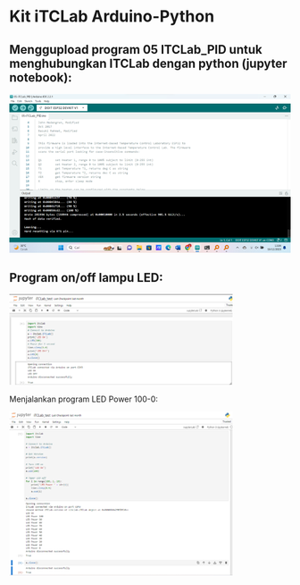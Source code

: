
# Kit iTCLab Arduino-Python

## Menggupload program 05 ITCLab_PID untuk menghubungkan ITCLab dengan python (jupyter notebook):

<p>
  <img src="https://github.com/subaaaiii/Mikrokontroller/blob/main/Kit%20iTCLab%20Arduino-Python/arduino.png" alt="" class="img-responsive" width="700">
</p>


## Program on/off lampu LED:

<p>
  <img src="https://github.com/subaaaiii/Mikrokontroller/blob/main/Kit%20iTCLab%20Arduino-Python/onoff.png" alt="" class="img-responsive" width="400">
</p

## Menjalankan program LED Power 100-0:

<p>
  <img src="https://github.com/subaaaiii/Mikrokontroller/blob/main/Kit%20iTCLab%20Arduino-Python/power.png" alt="" class="img-responsive" width="400">
</p>



